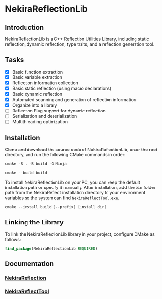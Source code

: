 # NekiraReflectionLib

## Introduction

NekiraReflectionLib is a C++ Reflection Utilities Library, including static reflection, dynamic reflection, type traits, and a reflection generation tool.

## Tasks

- [x] Basic function extraction
- [x] Basic variable extraction
- [x] Reflection information collection
- [x] Basic static reflection (using macro declarations)
- [x] Basic dynamic reflection
- [x] Automated scanning and generation of reflection information
- [x] Organize into a library
- [ ] Reflection Flag support for dynamic reflection
- [ ] Serialization and deserialization
- [ ] Multithreading optimization

## Installation

Clone and download the source code of NekiraReflectionLib, enter the root directory, and run the following CMake commands in order:

```powershell
cmake -S . -B build -G Ninja
```

```powershell
cmake --build build
```

To install NekiraReflectionLib on your PC, you can keep the default installation path or specify it manually. After installation, add the `bin` folder path from the NekiraReflect installation directory to your environment variables so the system can find `NekiraReflectTool.exe`.

```powershell
cmake --install build [--prefix] [install_dir]
```

## Linking the Library

To link the NekiraReflectionLib library in your project, configure CMake as follows:

```cmake
find_package(NekiraReflectionLib REQUIRED)
```

## Documentation

### [NekiraReflection](../NekiraReflection/NekiraReflection.EN.MD)

### [NekiraReflectTool](../NekiraReflectTool/NekiraReflectTool.EN.MD)
